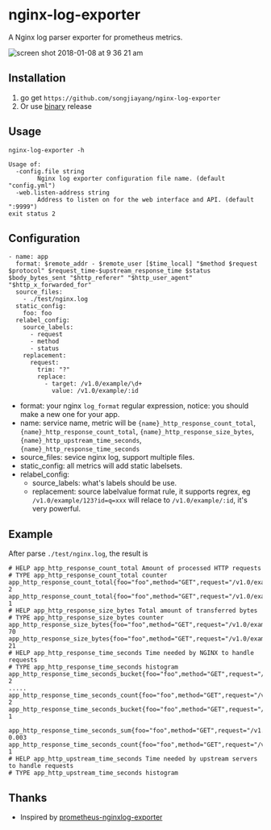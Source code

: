 # nginx-log-exporter
A Nginx log parser exporter for prometheus metrics.

![screen shot 2018-01-08 at 9 36 21 am](https://user-images.githubusercontent.com/1459834/34656613-7083cf3e-f457-11e7-929a-2758abad387b.png)


## Installation

1. go get `https://github.com/songjiayang/nginx-log-exporter`
2. Or use [binary](https://github.com/songjiayang/nginx-log-exporter/releases) release

## Usage

```
nginx-log-exporter -h 

Usage of:
  -config.file string
    	Nginx log exporter configuration file name. (default "config.yml")
  -web.listen-address string
    	Address to listen on for the web interface and API. (default ":9999")
exit status 2
```

## Configuration

```
- name: app
  format: $remote_addr - $remote_user [$time_local] "$method $request $protocol" $request_time-$upstream_response_time $status $body_bytes_sent "$http_referer" "$http_user_agent" "$http_x_forwarded_for"
  source_files:
    - ./test/nginx.log
  static_config:
    foo: foo
  relabel_config: 
    source_labels: 
      - request
      - method
      - status
    replacement:
      request: 
        trim: "?"
        replace:
          - target: /v1.0/example/\d+
            value: /v1.0/example/:id
```

- format: your nginx `log_format` regular expression, notice: you should make a new one for your app.
- name: service name, metric will be `{name}_http_response_count_total`, `{name}_http_response_count_total`, `{name}_http_response_size_bytes`, `{name}_http_upstream_time_seconds`, `{name}_http_response_time_seconds`
- source_files: sevice nginx log, support multiple files.
- static_config: all metrics will add static labelsets.
- relabel_config:
  * source_labels: what's labels should be use.
  * replacement: source labelvalue format rule, it supports regrex, eg `/v1.0/example/123?id=q=xxx` will relace to `/v1.0/example/:id`, it's very powerful. 

## Example

After parse `./test/nginx.log`, the result is

```
# HELP app_http_response_count_total Amount of processed HTTP requests
# TYPE app_http_response_count_total counter
app_http_response_count_total{foo="foo",method="GET",request="/v1.0/example",status="200"} 2
app_http_response_count_total{foo="foo",method="GET",request="/v1.0/example/:id",status="200"} 1
# HELP app_http_response_size_bytes Total amount of transferred bytes
# TYPE app_http_response_size_bytes counter
app_http_response_size_bytes{foo="foo",method="GET",request="/v1.0/example",status="200"} 70
app_http_response_size_bytes{foo="foo",method="GET",request="/v1.0/example/:id",status="200"} 21
# HELP app_http_response_time_seconds Time needed by NGINX to handle requests
# TYPE app_http_response_time_seconds histogram
app_http_response_time_seconds_bucket{foo="foo",method="GET",request="/v1.0/example",status="200",le="0.005"} 2
.....
app_http_response_time_seconds_count{foo="foo",method="GET",request="/v1.0/example",status="200"} 2
app_http_response_time_seconds_bucket{foo="foo",method="GET",request="/v1.0/example/:id",status="200",le="0.005"} 1

app_http_response_time_seconds_sum{foo="foo",method="GET",request="/v1.0/example/:id",status="200"} 0.003
app_http_response_time_seconds_count{foo="foo",method="GET",request="/v1.0/example/:id",status="200"} 1
# HELP app_http_upstream_time_seconds Time needed by upstream servers to handle requests
# TYPE app_http_upstream_time_seconds histogram

```

## Thanks

- Inspired by [prometheus-nginxlog-exporter](https://github.com/martin-helmich/prometheus-nginxlog-exporter)

